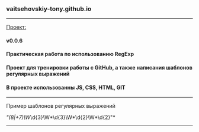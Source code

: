 ### vaitsehovskiy-tony.github.io
____

[Проект:](vaitsehovskiy-tony.github.io)

#### v0.0.6



#### Практическая работа по использованию RegExp

#### Проект для тренировки работы с GitHub, а также написания шаблонов регулярных выражений

#### В проекте использованны JS, CSS, HTML, GIT

___


Пример шаблонов регулярных выражений

*"(8|\+7)\W*\d{3}\W*\d{3}\W*\d{2}\W*\d{2}"*

___
